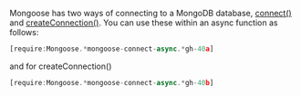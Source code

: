 Mongoose has two ways of connecting to a MongoDB database, [connect()](https://mongoosejs.com/docs/connections.html) and [createConnection()](https://mongoosejs.com/docs/connections.html#multiple_connections). You can use these within an async function as follows:

```javascript
[require:Mongoose.*mongoose-connect-async.*gh-40a]
```

and for createConnection()

```javascript
[require:Mongoose.*mongoose-connect-async.*gh-40b]
```
